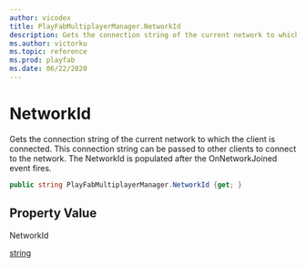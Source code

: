 ```yaml
---
author: vicodex
title: PlayFabMultiplayerManager.NetworkId
description: Gets the connection string of the current network to which the client is connected.
ms.author: victorku
ms.topic: reference
ms.prod: playfab
ms.date: 06/22/2020
---
```


# NetworkId

Gets the connection string of the current network to which the client is connected. This connection string can be passed to other clients to connect to the network. The NetworkId is populated after the OnNetworkJoined event fires.

```csharp
public string PlayFabMultiplayerManager.NetworkId {get; }
```

## Property Value

NetworkId

[string](https://docs.microsoft.com/dotnet/api/system.string?view=netcore-3.1)
